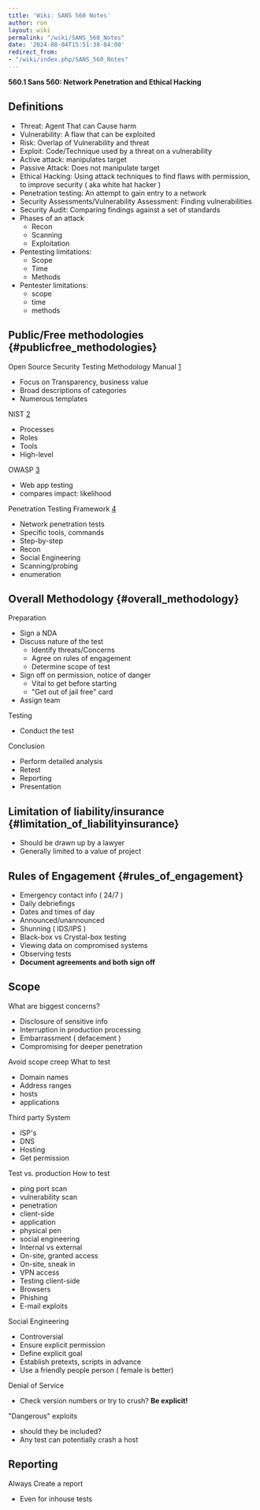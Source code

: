 ```yaml
---
title: 'Wiki: SANS 560 Notes'
author: ron
layout: wiki
permalink: "/wiki/SANS_560_Notes"
date: '2024-08-04T15:51:38-04:00'
redirect_from:
- "/wiki/index.php/SANS_560_Notes"
---
```


**560.1 Sans 560: Network Penetration and Ethical Hacking**

## Definitions

-   Threat: Agent That can Cause harm
-   Vulnerability: A flaw that can be exploited
-   Risk: Overlap of Vulnerability and threat
-   Exploit: Code/Technique used by a threat on a vulnerability
-   Active attack: manipulates target
-   Passive Attack: Does not manipulate target
-   Ethical Hacking: Using attack techniques to find flaws with permission, to improve security ( aka white hat hacker )
-   Penetration testing: An attempt to gain entry to a network
-   Security Assessments/Vulnerability Assessment: Finding vulnerabilities
-   Security Audit: Comparing findings against a set of standards
-   Phases of an attack
    -   Recon
    -   Scanning
    -   Exploitation
-   Pentesting limitations:
    -   Scope
    -   Time
    -   Methods
-   Pentester limitations:
    -   scope
    -   time
    -   methods

## Public/Free methodologies {#publicfree_methodologies}

Open Source Security Testing Methodology Manual [1](http://www.isecom.org/osstmm/)

-   Focus on Transparency, business value
-   Broad descriptions of categories
-   Numerous templates

NIST [2](http://www.nist.gov/)

-   Processes
-   Roles
-   Tools
-   High-level

OWASP [3](http://www.owasp.org/index.php/Main_Page)

-   Web app testing
-   compares impact: likelihood

Penetration Testing Framework [4](http://www.vulnerabilityassessment.co.uk/Penetration%20Test.html)

-   Network penetration tests
-   Specific tools, commands
-   Step-by-step
-   Recon
-   Social Engineering
-   Scanning/probing
-   enumeration

## Overall Methodology {#overall_methodology}

Preparation

-   Sign a NDA
-   Discuss nature of the test
    -   Identify threats/Concerns
    -   Agree on rules of engagement
    -   Determine scope of test
-   Sign off on permission, notice of danger
    -   Vital to get before starting
    -   \"Get out of jail free\" card
-   Assign team

Testing

-   Conduct the test

Conclusion

-   Perform detailed analysis
-   Retest
-   Reporting
-   Presentation

## Limitation of liability/insurance {#limitation_of_liabilityinsurance}

-   Should be drawn up by a lawyer
-   Generally limited to a value of project

## Rules of Engagement {#rules_of_engagement}

-   Emergency contact info ( 24/7 )
-   Daily debriefings
-   Dates and times of day
-   Announced/unannounced
-   Shunning ( IDS/IPS )
-   Black-box vs Crystal-box testing
-   Viewing data on compromised systems
-   Observing tests
-   **Document agreements and both sign off**

## Scope

What are biggest concerns?

-   Disclosure of sensitive info
-   Interruption in production processing
-   Embarrassment ( defacement )
-   Compromising for deeper penetration

Avoid scope creep What to test

-   Domain names
-   Address ranges
-   hosts
-   applications

Third party System

-   ISP\'s
-   DNS
-   Hosting
-   Get permission

Test vs. production How to test

-   ping port scan
-   vulnerability scan
-   penetration
-   client-side
-   application
-   physical pen
-   social engineering
-   Internal vs external
-   On-site, granted access
-   On-site, sneak in
-   VPN access
-   Testing client-side
-   Browsers
-   Phishing
-   E-mail exploits

Social Engineering

-   Controversial
-   Ensure explicit permission
-   Define explicit goal
-   Establish pretexts, scripts in advance
-   Use a friendly people person ( female is better)

Denial of Service

-   Check version numbers or try to crush? **Be explicit!**

\"Dangerous\" exploits

-   should they be included?
-   Any test can potentially crash a host

## Reporting

Always Create a report

-   Even for inhouse tests
